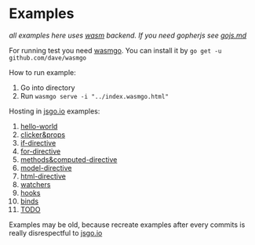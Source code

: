 # Examples

*all examples here uses [wasm](https://github.com/Sinicablyat/gas-web) backend.
If you need gopherjs see [gojs.md](https://github.com/Sinicablyat/gas/blob/master/examples/gojs.md)*

For running test you need [wasmgo](https://github.com/dave/wasmgo).
You can install it by `go get -u github.com/dave/wasmgo`

How to run example:

1. Go into directory
2. Run `wasmgo serve -i "../index.wasmgo.html"`


Hosting in [jsgo.io](https://jsgo.io) examples:

1. [hello-world](https://jsgo.io/5c2d7c2fbaf70f9c43249a39a1efa857cce61527)
2. [clicker&props](https://jsgo.io/ca838e25fe2f8b4045629ffbbafea4e4344dc144)
3. [if-directive](https://jsgo.io/277b7d18ed6d5a7aa007155e72eb54aa08b16813)
4. [for-directive](https://jsgo.io/7e6866d8140894117824cdc78e59d448d698325a)
5. [methods&computed-directive](https://jsgo.io/9af6e9522796a349d978ff5ca1411a256cc01dca)
6. [model-directive](https://jsgo.io/5607d4d8ffaace2860c684cfe5d42300c534cf00)
7. [html-directive](https://jsgo.io/ab65c638e02a18c712e05ca3d2a596636ef6fb4c)
8. [watchers](https://jsgo.io/5d5c31031119d6fe644cfeb97844e5a7c986deb7)
9. [hooks](https://jsgo.io/fefbe168d29655e42b71460212723b2c04536164)
10. [binds](https://jsgo.io/327e3e50677329e8963ccc55051832d7c0609c28)
11. [TODO](https://jsgo.io/ab51626d57e6da333a0abb9c921fcfb1420adc2f)

Examples may be old, because recreate examples after every commits is really disrespectful to [jsgo.io](https://jsgo.io)